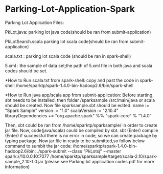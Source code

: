 # Parking-Lot-Application-Spark
Parking Lot Application Files:

PkLot.java: parking lot java code(should be ran from submit-application)

PkLotSearch.scala parking lot scala code(should be ran from submit-application)

scala.txt : parking lot scala code (should be ran in spark-shell)

5.xml : the sample of data set;the path of 5.xml file in both java and scala codes should be set.


*How to Run scala.txt from spark-shell:
copy and past the code in spark-shell
/home/sparktp/spark-1.4.0-bin-hadoop2.6/bin/spark-shell


*How to Run java app/scala app from submit-application:
Before starting, sbt needs to be installed. then folder /sparksample /src/main/java or scala should be created.
Now file sparksample.sbt should be edited:
name := "Spark Sample"
version := "1.0"
scalaVersion := "2.10.4"
libraryDependencies += "org.apache.spark" %% "spark-core" % "1.4.0"

Then, sbt could be ran from /home/sparktp/sparksample/ in order to create jar file. Now, code(java/scala) could be compiled by sbt. 
sbt (Enter)
compile (Enter)
if successful there is no error in code, so we can create package by typing package.
Now jar file in ready to be submitted,so follow below command to sumbit the jar code:
/home/sparktp/spark-1.4.0-bin-hadoop2.6/bin: ./spark-submit --class "PkLotsj" --master spark://10.0.0.10:7077 /home/sparktp/sparksample/target/scala-2.10/spark-sample_2.10-1.0.jar
(please see Parking lot application codes.pdf for more information)
